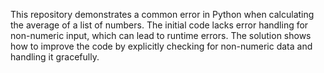 This repository demonstrates a common error in Python when calculating the average of a list of numbers. The initial code lacks error handling for non-numeric input, which can lead to runtime errors.  The solution shows how to improve the code by explicitly checking for non-numeric data and handling it gracefully.